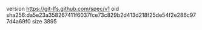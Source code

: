 version https://git-lfs.github.com/spec/v1
oid sha256:da5e23a358267411f6037fce73c829b2d413d218f25de54f2e286c977d4a69f0
size 3895
